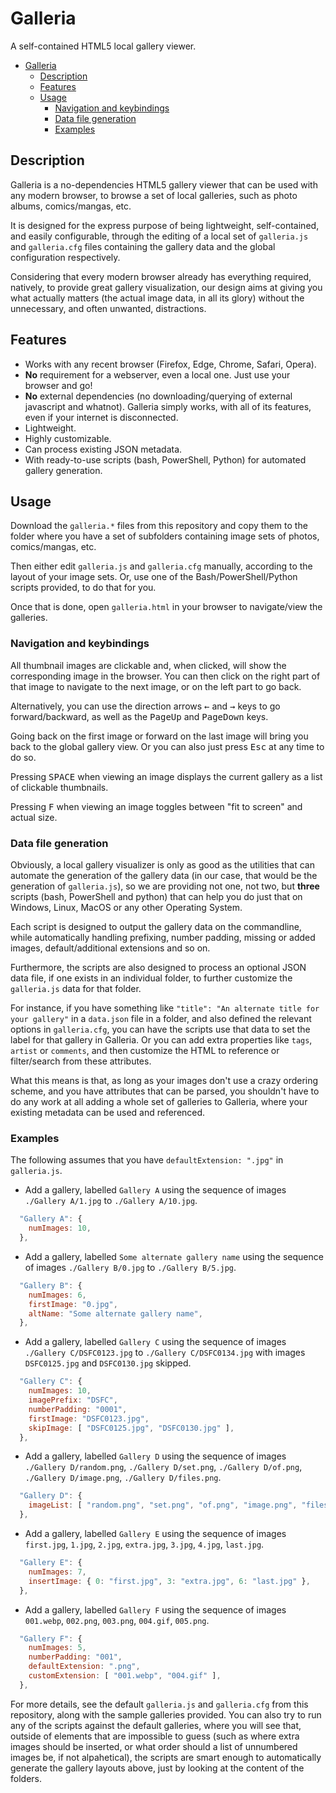 # Galleria

A self-contained HTML5 local gallery viewer.

- [Galleria](#galleria)
  - [Description](#description)
  - [Features](#features)
  - [Usage](#usage)
    - [Navigation and keybindings](#navigation-and-keybindings)
    - [Data file generation](#data-file-generation)
    - [Examples](#examples)

## Description

Galleria is a no-dependencies HTML5 gallery viewer that can be used with any modern browser,
to browse a set of local galleries, such as photo albums, comics/mangas, etc.

It is designed for the express purpose of being lightweight, self-contained, and easily
configurable, through the editing of a local set of `galleria.js` and `galleria.cfg` files
containing the gallery data and the global configuration respectively.

Considering that every modern browser already has everything required, natively, to provide
great gallery visualization, our design aims at giving you what actually matters (the actual
image data, in all its glory) without the unnecessary, and often unwanted, distractions.

## Features

- Works with any recent browser (Firefox, Edge, Chrome, Safari, Opera).
- **No** requirement for a webserver, even a local one. Just use your browser and go!
- **No** external dependencies (no downloading/querying of external javascript and whatnot).
  Galleria simply works, with all of its features, even if your internet is disconnected.
- Lightweight.
- Highly customizable.
- Can process existing JSON metadata.
- With ready-to-use scripts (bash, PowerShell, Python) for automated gallery generation.

## Usage

Download the `galleria.*` files from this repository and copy them to the folder where
you have a set of subfolders containing image sets of photos, comics/mangas, etc.

Then either edit `galleria.js` and `galleria.cfg` manually, according to the layout of your
image sets. Or, use one of the Bash/PowerShell/Python scripts provided, to do that for you.

Once that is done, open `galleria.html` in your browser to navigate/view the galleries.

### Navigation and keybindings

All thumbnail images are clickable and, when clicked, will show the corresponding image in
the browser. You can then click on the right part of that image to navigate to the next
image, or on the left part to go back.

Alternatively, you can use the direction arrows <kbd>←</kbd> and <kbd>→</kbd> keys to go
forward/backward, as well as the <kbd>PageUp</kbd> and <kbd>PageDown</kbd> keys.

Going back on the first image or forward on the last image will bring you back to the global
gallery view. Or you can also just press <kbd>Esc</kbd> at any time to do so.

Pressing <kbd>SPACE</kbd> when viewing an image displays the current gallery as a list of
clickable thumbnails.

Pressing <kbd>F</kbd> when viewing an image toggles between "fit to screen" and actual size.

### Data file generation

Obviously, a local gallery visualizer is only as good as the utilities that can automate the
generation of the gallery data (in our case, that would be the generation of `galleria.js`),
so we are providing not one, not two, but **three** scripts (bash, PowerShell and python)
that can help you do just that on Windows, Linux, MacOS or any other Operating System.

Each script is designed to output the gallery data on the commandline, while automatically
handling prefixing, number padding, missing or added images, default/additional extensions
and so on.

Furthermore, the scripts are also designed to process an optional JSON data file, if one
exists in an individual folder, to further customize the `galleria.js` data for that folder.

For instance, if you have something like `"title": "An alternate title for your gallery"` in
a `data.json` file in a folder, and also defined the relevant options in `galleria.cfg`, you
can have the scripts use that data to set the label for that gallery in Galleria. Or you can
add extra properties like `tags`, `artist` or `comments`, and then customize the HTML to
reference or filter/search from these attributes.

What this means is that, as long as your images don't use a crazy ordering scheme, and you
have attributes that can be parsed, you shouldn't have to do any work at all adding a whole
set of galleries to Galleria, where your existing metadata can be used and referenced.

### Examples

The following assumes that you have `defaultExtension: ".jpg"` in `galleria.js`.

- Add a gallery, labelled `Gallery A` using the sequence of images `./Gallery A/1.jpg` to
`./Gallery A/10.jpg`.

```js
  "Gallery A": {
    numImages: 10,
  },
```

- Add a gallery, labelled `Some alternate gallery name` using the sequence of images
  `./Gallery B/0.jpg` to `./Gallery B/5.jpg`.

```js
  "Gallery B": {
    numImages: 6,
    firstImage: "0.jpg",
    altName: "Some alternate gallery name",
  },
```

- Add a gallery, labelled `Gallery C` using the sequence of images `./Gallery C/DSFC0123.jpg`
  to `./Gallery C/DSFC0134.jpg` with images `DSFC0125.jpg` and `DSFC0130.jpg` skipped.

```js
  "Gallery C": {
    numImages: 10,
    imagePrefix: "DSFC",
    numberPadding: "0001",
    firstImage: "DSFC0123.jpg",
    skipImage: [ "DSFC0125.jpg", "DSFC0130.jpg" ],
  },
```

- Add a gallery, labelled `Gallery D` using the sequence of images `./Gallery D/random.png`,
  `./Gallery D/set.png`, `./Gallery D/of.png`, `./Gallery D/image.png`,
  `./Gallery D/files.png`.

```js
  "Gallery D": {
    imageList: [ "random.png", "set.png", "of.png", "image.png", "files.png" ],
  },
```

- Add a gallery, labelled `Gallery E` using the sequence of images `first.jpg`, `1.jpg`,
  `2.jpg`, `extra.jpg`, `3.jpg`, `4.jpg`, `last.jpg`.

```js
  "Gallery E": {
    numImages: 7,
    insertImage: { 0: "first.jpg", 3: "extra.jpg", 6: "last.jpg" },
  },
```

- Add a gallery, labelled `Gallery F` using the sequence of images `001.webp`, `002.png`,
  `003.png`, `004.gif`, `005.png`.

```js
  "Gallery F": {
    numImages: 5,
    numberPadding: "001",
    defaultExtension: ".png",
    customExtension: [ "001.webp", "004.gif" ],
  },
```

For more details, see the default `galleria.js` and `galleria.cfg` from this repository,
along with the sample galleries provided. You can also try to run any of the scripts against
the default galleries, where you will see that, outside of elements that are impossible to
guess (such as where extra images should be inserted, or what order should a list of
unnumbered images be, if not alpahetical), the scripts are smart enough to automatically
generate the gallery layouts above, just by looking at the content of the folders.
